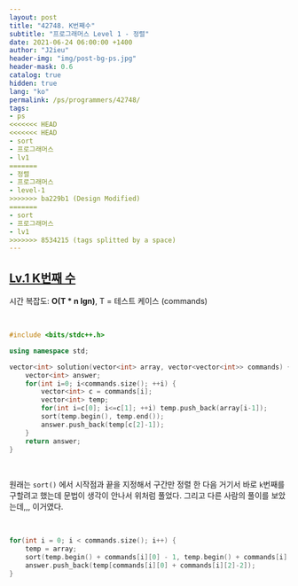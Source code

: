 ```yaml
---
layout: post
title: "42748. K번째수"
subtitle: "프로그래머스 Level 1 - 정렬"
date: 2021-06-24 06:00:00 +1400
author: "J2ieu"
header-img: "img/post-bg-ps.jpg"
header-mask: 0.6
catalog: true
hidden: true
lang: "ko"
permalink: /ps/programmers/42748/
tags:
- ps
<<<<<<< HEAD
<<<<<<< HEAD
- sort
- 프로그래머스
- lv1
=======
- 정렬
- 프로그래머스
- level-1
>>>>>>> ba229b1 (Design Modified)
=======
- sort
- 프로그래머스
- lv1
>>>>>>> 8534215 (tags splitted by a space)
---
```


## [Lv.1 K번째 수](https://programmers.co.kr/learn/courses/30/lessons/42748)

시간 복잡도: **O(T * n lgn)**, T = 테스트 케이스 (commands)

<br> 

```cpp
#include <bits/stdc++.h>

using namespace std;

vector<int> solution(vector<int> array, vector<vector<int>> commands) {
    vector<int> answer;
    for(int i=0; i<commands.size(); ++i) {
        vector<int> c = commands[i];
        vector<int> temp;
        for(int i=c[0]; i<=c[1]; ++i) temp.push_back(array[i-1]);
        sort(temp.begin(), temp.end());
        answer.push_back(temp[c[2]-1]);
    }
    return answer;
}
```

<br>

원래는 `sort()` 에서 시작점과 끝을 지정해서 구간만 정렬 한 다음 거기서 바로 `k`번째를 구할려고 했는데 문법이 생각이 안나서 위처럼 풀었다. 그리고 다른 사람의 풀이를 보았는데,,, 이거였다.

<br>

```cpp
for(int i = 0; i < commands.size(); i++) {
    temp = array;
    sort(temp.begin() + commands[i][0] - 1, temp.begin() + commands[i][1]);
    answer.push_back(temp[commands[i][0] + commands[i][2]-2]);
}
```